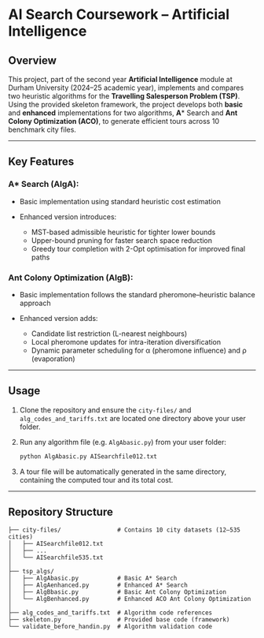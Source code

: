 # AI Search Coursework – Artificial Intelligence

## Overview

This project, part of the second year **Artificial Intelligence** module at Durham University (2024–25 academic year), implements and compares two heuristic algorithms for the **Travelling Salesperson Problem (TSP)**.
Using the provided skeleton framework, the project develops both **basic** and **enhanced** implementations for two algorithms, **A*** Search and **Ant Colony Optimization (ACO)**, to generate efficient tours across 10 benchmark city files.

---

## Key Features

### A* Search (AlgA):

  * Basic implementation using standard heuristic cost estimation
  * Enhanced version introduces:

    * MST-based admissible heuristic for tighter lower bounds
    * Upper-bound pruning for faster search space reduction
    * Greedy tour completion with 2-Opt optimisation for improved final paths

### Ant Colony Optimization (AlgB):

  * Basic implementation follows the standard pheromone–heuristic balance approach
  * Enhanced version adds:

    * Candidate list restriction (L-nearest neighbours)
    * Local pheromone updates for intra-iteration diversification
    * Dynamic parameter scheduling for α (pheromone influence) and ρ (evaporation)

---

## Usage

1. Clone the repository and ensure the `city-files/` and `alg_codes_and_tariffs.txt` are located one directory above your user folder.
2. Run any algorithm file (e.g. `AlgAbasic.py`) from your user folder:

   ```bash
   python AlgAbasic.py AISearchfile012.txt
   ```
3. A tour file will be automatically generated in the same directory, containing the computed tour and its total cost.

---

## Repository Structure

```
├── city-files/                # Contains 10 city datasets (12–535 cities)
│   ├── AISearchfile012.txt
│   ├── ...
│   └── AISearchfile535.txt
│ 
├── tsp_algs/
│   ├── AlgAbasic.py           # Basic A* Search
│   ├── AlgAenhanced.py        # Enhanced A* Search 
│   ├── AlgBbasic.py           # Basic Ant Colony Optimization
│   └── AlgBenhanced.py        # Enhanced ACO Ant Colony Optimization
│ 
├── alg_codes_and_tariffs.txt  # Algorithm code references
├── skeleton.py                # Provided base code (framework)
└── validate_before_handin.py  # Algorithm validation code

```
